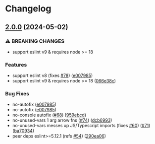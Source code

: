 # Changelog

## [2.0.0](https://github.com/aladdin-add/eslint-plugin/compare/eslint-plugin-autofix-v1.1.0...eslint-plugin-autofix-v2.0.0) (2024-05-02)


### ⚠ BREAKING CHANGES

* support eslint v9 & requires node >= 18

### Features

* support eslint v8 (fixes [#78](https://github.com/aladdin-add/eslint-plugin/issues/78)) ([e007985](https://github.com/aladdin-add/eslint-plugin/commit/e007985c69d0b7768ce039f398fd19dd8132210d))
* support eslint v9 & requires node &gt;= 18 ([066e38c](https://github.com/aladdin-add/eslint-plugin/commit/066e38c866771b25fa3f09df69c71d603390e20e))


### Bug Fixes

* no-autofix ([e007985](https://github.com/aladdin-add/eslint-plugin/commit/e007985c69d0b7768ce039f398fd19dd8132210d))
* no-autofix ([e007985](https://github.com/aladdin-add/eslint-plugin/commit/e007985c69d0b7768ce039f398fd19dd8132210d))
* no-console autofix ([#68](https://github.com/aladdin-add/eslint-plugin/issues/68)) ([959ebcd](https://github.com/aladdin-add/eslint-plugin/commit/959ebcd3c006711aa3dbd86fd6258c1562358913))
* no-unused-vars 1 arg arrow fns ([#74](https://github.com/aladdin-add/eslint-plugin/issues/74)) ([dcb6993](https://github.com/aladdin-add/eslint-plugin/commit/dcb6993d6c377c5013051e4c894e90a49cda5e5b))
* no-unused-vars messes up JS/Typescript imports (fixes [#60](https://github.com/aladdin-add/eslint-plugin/issues/60)) ([#71](https://github.com/aladdin-add/eslint-plugin/issues/71)) ([ba70934](https://github.com/aladdin-add/eslint-plugin/commit/ba7093429d8b682b60100485a1a5f4baa3caab68))
* peer deps eslint&gt;=5.12.1 (refs [#54](https://github.com/aladdin-add/eslint-plugin/issues/54)) ([290ea06](https://github.com/aladdin-add/eslint-plugin/commit/290ea06ec0aa8b9fa39ed85b7731405f6863eb2f))
